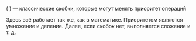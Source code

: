 ( ) — классические скобки, которые могут менять приоритет операций

Здесь всё работает так же, как в математике. Приоритетом являются умножение и деление. 
Далее, если скобок нет, выполняется сложение и т. д. 